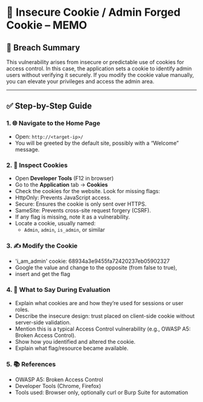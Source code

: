 # 🍪 Insecure Cookie / Admin Forged Cookie – MEMO

## 📌 Breach Summary

This vulnerability arises from insecure or predictable use of cookies for access control. In this case, the application sets a cookie to identify admin users without verifying it securely. If you modify the cookie value manually, you can elevate your privileges and access the admin area.

---

## ✅ Step-by-Step Guide

### 1. 🌐 Navigate to the Home Page
- Open: `http://<target-ip>/`
- You will be greeted by the default site, possibly with a “Welcome” message.

### 2. 🍪 Inspect Cookies
- Open **Developer Tools** (F12 in browser)
- Go to the **Application** tab → **Cookies**
- Check the cookies for the website. Look for missing flags:
- HttpOnly: Prevents JavaScript access.
- Secure: Ensures the cookie is only sent over HTTPS.
- SameSite: Prevents cross-site request forgery (CSRF).
- If any flag is missing, note it as a vulnerability.
- Locate a cookie, usually named:
  - `Admin`, `admin`, `is_admin`, or similar

### 3. ✍️ Modify the Cookie

- 'i_am_admin' cookie: 68934a3e9455fa72420237eb05902327
- Google the value and change to the opposite (from false to true),
- insert and get the flag

### 4. 💬 What to Say During Evaluation

- Explain what cookies are and how they’re used for sessions or user roles.
- Describe the insecure design: trust placed on client-side cookie without server-side validation.
- Mention this is a typical Access Control vulnerability (e.g., OWASP A5: Broken Access Control).
- Show how you identified and altered the cookie.
- Explain what flag/resource became available.

### 5. 📚 References
- OWASP A5: Broken Access Control
- Developer Tools (Chrome, Firefox)
- Tools used: Browser only, optionally curl or Burp Suite for automation